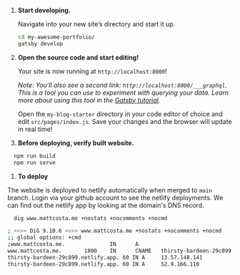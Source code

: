 1.  **Start developing.**

    Navigate into your new site’s directory and start it up.

    ```sh
    cd my-awesome-portfolio/
    gatsby develop
    ```

1.  **Open the source code and start editing!**

    Your site is now running at `http://localhost:8000`!

    _Note: You'll also see a second link: _`http://localhost:8000/___graphql`_. This is a tool you can use to experiment with querying your data. Learn more about using this tool in the [Gatsby tutorial](https://www.gatsbyjs.org/tutorial/part-five/#introducing-graphiql)._

    Open the `my-blog-starter` directory in your code editor of choice and edit `src/pages/index.js`. Save your changes and the browser will update in real time!

1.  **Before deploying, verify built website.**

```sh
  npm run build
  npm run serve
```

1. **To deploy**

The website is deployed to netlify automatically when merged to `main` branch. Login via your github account to see the netlify deployments. We can find out the netlify app by looking at the domain's DNS record.

```sh
  dig www.mattcosta.me +nostats +nocomments +nocmd

; <<>> DiG 9.10.6 <<>> www.mattcosta.me +nostats +nocomments +nocmd
;; global options: +cmd
;www.mattcosta.me.              IN      A
www.mattcosta.me.       1800    IN      CNAME   thirsty-bardeen-29c899.netlify.app.
thirsty-bardeen-29c899.netlify.app. 60 IN A     13.57.148.141
thirsty-bardeen-29c899.netlify.app. 60 IN A     52.9.166.110
```

